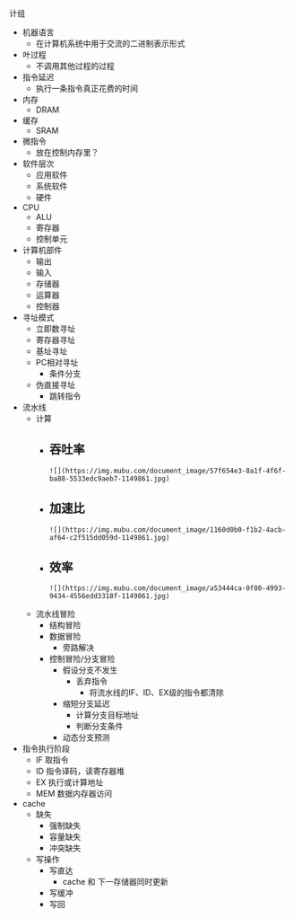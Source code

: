 计组

-   机器语言
    -   在计算机系统中用于交流的二进制表示形式
-   叶过程
    -   不调用其他过程的过程
-   指令延迟
    -   执行一条指令真正花费的时间
-   内存
    -   DRAM
-   缓存
    -   SRAM
-   微指令
    -   放在控制内存里？
-   软件层次
    -   应用软件
    -   系统软件
    -   硬件
-   CPU
    -   ALU
    -   寄存器
    -   控制单元
-   计算机部件
    -   输出
    -   输入
    -   存储器
    -   运算器
    -   控制器
-   寻址模式
    -   立即数寻址
    -   寄存器寻址
    -   基址寻址
    -   PC相对寻址
        -   条件分支
    -   伪直接寻址
        -   跳转指令
-   流水线
    -   计算
        -   吞吐率
            -   
                ![](https://img.mubu.com/document_image/57f654e3-8a1f-4f6f-ba88-5533edc9aeb7-1149861.jpg)
        -   加速比
            -   
                ![](https://img.mubu.com/document_image/1160d0b0-f1b2-4acb-af64-c2f515dd059d-1149861.jpg)
        -   效率
            -   
                ![](https://img.mubu.com/document_image/a53444ca-0f80-4993-9434-4556edd3318f-1149861.jpg)
    -   流水线冒险
        -   结构冒险
        -   数据冒险
            -   旁路解决
        -   控制冒险/分支冒险
            -   假设分支不发生
                -   丢弃指令
                    -   将流水线的IF、ID、EX级的指令都清除
            -   缩短分支延迟
                -   计算分支目标地址
                -   判断分支条件
            -   动态分支预测
-   指令执行阶段
    -   IF 取指令
    -   ID 指令译码，读寄存器堆
    -   EX 执行或计算地址
    -   MEM 数据内存器访问
-   cache
    -   缺失
        -   强制缺失
        -   容量缺失
        -   冲突缺失
    -   写操作
        -   写直达
            -   cache 和 下一存储器同时更新
        -   写缓冲
        -   写回
